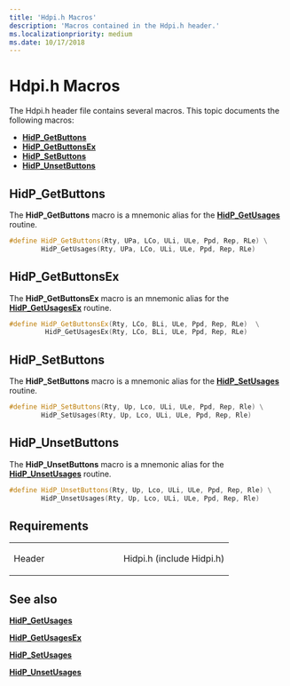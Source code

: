 ```yaml
---
title: 'Hdpi.h Macros'
description: 'Macros contained in the Hdpi.h header.'
ms.localizationpriority: medium
ms.date: 10/17/2018
---
```


# Hdpi.h Macros

The Hdpi.h header file contains several macros. 
This topic documents the following macros:

* [**HidP\_GetButtons**](#hidp_getbuttons)
* [**HidP\_GetButtonsEx**](#hidp_getbuttonsex)
* [**HidP\_SetButtons**](#hidp_setbuttons)
* [**HidP\_UnsetButtons**](#hidp_unsetbuttons)


##  <a name="hidp_getbuttons"></a>HidP\_GetButtons


The **HidP\_GetButtons** macro is a mnemonic alias for the [**HidP\_GetUsages**](https://docs.microsoft.com/windows-hardware/drivers/ddi/hidpi/nf-hidpi-hidp_getusages) routine.

```cpp
#define HidP_GetButtons(Rty, UPa, LCo, ULi, ULe, Ppd, Rep, RLe) \
        HidP_GetUsages(Rty, UPa, LCo, ULi, ULe, Ppd, Rep, RLe)
```

##  <a name="hidp_getbuttonsex"></a>HidP\_GetButtonsEx


The **HidP\_GetButtonsEx** macro is an mnemonic alias for the [**HidP\_GetUsagesEx**](https://docs.microsoft.com/windows-hardware/drivers/ddi/hidpi/nf-hidpi-hidp_getusagesex) routine.

```cpp
#define HidP_GetButtonsEx(Rty, LCo, BLi, ULe, Ppd, Rep, RLe)  \
         HidP_GetUsagesEx(Rty, LCo, BLi, ULe, Ppd, Rep, RLe)
```


##  <a name="hidp_setbuttons"></a>HidP\_SetButtons


The **HidP\_SetButtons** macro is a mnemonic alias for the [**HidP\_SetUsages**](https://docs.microsoft.com/windows-hardware/drivers/ddi/hidpi/nf-hidpi-hidp_setusages) routine.

```cpp
#define HidP_SetButtons(Rty, Up, Lco, ULi, ULe, Ppd, Rep, Rle) \
        HidP_SetUsages(Rty, Up, Lco, ULi, ULe, Ppd, Rep, Rle)
```

##  <a name="hidp_unsetbuttons"></a>HidP\_UnsetButtons


The **HidP\_UnsetButtons** macro is a mnemonic alias for the [**HidP\_UnsetUsages**](https://docs.microsoft.com/windows-hardware/drivers/ddi/hidpi/nf-hidpi-hidp_unsetusages) routine.

```cpp
#define HidP_UnsetButtons(Rty, Up, Lco, ULi, ULe, Ppd, Rep, Rle) \
        HidP_UnsetUsages(Rty, Up, Lco, ULi, ULe, Ppd, Rep, Rle)
```

Requirements
------------

<table>
<colgroup>
<col width="50%" />
<col width="50%" />
</colgroup>
<tbody>
<tr class="odd">
<td><p>Header</p></td>
<td>Hidpi.h (include Hidpi.h)</td>
</tr>
</tbody>
</table>

## See also

[**HidP\_GetUsages**](https://docs.microsoft.com/windows-hardware/drivers/ddi/hidpi/nf-hidpi-hidp_getusages)

[**HidP\_GetUsagesEx**](https://docs.microsoft.com/windows-hardware/drivers/ddi/hidpi/nf-hidpi-hidp_getusagesex)

[**HidP\_SetUsages**](https://docs.microsoft.com/windows-hardware/drivers/ddi/hidpi/nf-hidpi-hidp_setusages)

[**HidP\_UnsetUsages**](https://docs.microsoft.com/windows-hardware/drivers/ddi/hidpi/nf-hidpi-hidp_unsetusages)






